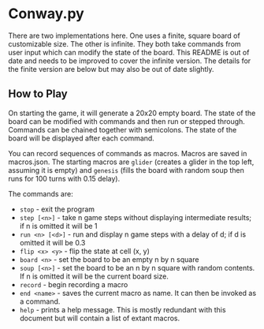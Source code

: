 
#  Conway.py

There are two implementations here. One uses a finite, square board of customizable size.
The other is infinite. They both take commands from user input which can modify the state of the board.
This README is out of date and needs to be improved to cover the infinite version.
The details for the finite version are below but may also be out of date slightly.

## How to Play

On starting the game, it will generate a 20x20 empty board.
The state of the board can be modified with commands and then run or stepped through.
Commands can be chained together with semicolons.
The state of the board will be displayed after each command.

You can record sequences of commands as macros. Macros are saved in macros.json.
The starting macros are `glider` (creates a glider in the top left, assuming it is empty)
and `genesis` (fills the board with random soup then runs for 100 turns with 0.15 delay).

The commands are:
* `stop` - exit the program
* `step [<n>]` - take n game steps without displaying intermediate results; if n is omitted it will be 1
* `run <n> [<d>]` - run and display n game steps with a delay of d; if d is omitted it will be 0.3
* `flip <x> <y>` - flip the state at cell (x, y)
* `board <n>` - set the board to be an empty n by n square
* `soup [<n>]` - set the board to be an n by n square with random contents. If n is omitted it will be the current board size.
* `record` - begin recording a macro
* `end <name>` - saves the current macro as name. It can then be invoked as a command.
* `help` - prints a help message. This is mostly redundant with this document but will contain a list of extant macros.

